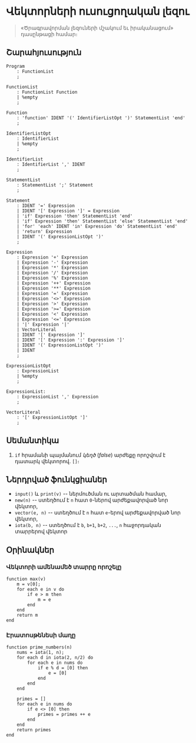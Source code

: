 # Վեկտորների ուսուցողական լեզու

> «Ծրագրավորման լեզուների մշակում եւ իրականացում» դասընթացի համար։

## Շարահյուսություն

```
Program
    : FunctionList
    ;

FunctionList
    : FunctionList Function
    | %empty
    ;

Function
    : 'function' IDENT '(' IdentifierListOpt ')' StatementList 'end'
    ;

IdentifierListOpt
    : IdentifierList
    | %empty
    ;

IdentifierList
    : IdentifierList ',' IDENT
    ;

StatementList
    : StatementList ';' Statement
    ;

Statement
    : IDENT '=' Expression
    | IDENT '[' Expression ']' = Expression
    | 'if' Expression 'then' StatementList 'end'
    | 'if' Expression 'then' StatementList 'else' StatementList 'end'
    | 'for' 'each' IDENT 'in' Expression 'do' StatementList 'end'
    | 'return' Expression
    | IDENT '(' ExpressionListOpt ')'
    ;

Expression
    : Expression '+' Expression
    | Expression '-' Expression
    | Expression '*' Expression
    | Expression '/' Expression
    | Expression '%' Expression
    | Expression '++' Expression
    | Expression '**' Expression
    | Expression '=' Expression
    | Expression '<>' Expression
    | Expression '>' Expression
    | Expression '>=' Expression
    | Expression '<' Expression
    | Expression '<=' Expression
    | '|' Expression '|'
    | VectorLiteral
    | IDENT '[' Expression ']'
    | IDENT '[' Expression ':' Expression ']'
    | IDENT '(' ExpressionListOpt ')'
    | IDENT
    ;

ExpressionListOpt
    : ExpressionList
    | %empty
    ;

ExpressionList:
    : ExpressionList ',' Expression
    ;

VectorLiteral
    : '[' ExpressionListOpt ']'
    ;
```


## Սեմանտիկա

1. `if` հրամանի պայմանում _կեղծ_ (_false_) արժեքը որոշվում է դատարկ վեկտորով. `[]`։


## Ներդրված ֆունկցիաներ

* `input()` և `print(v)` -- ներմուծման ու արտածման համար,
* `new(n)` -- ստեղծում է `n` հատ `0`-ներով արժեքավորված նոր վեկտոր,
* `vector(e, n)` -- ստեղծում է `n` հատ `e`-երով արժեքավորված նոր վեկտոր,
* `iota(b, n)` -- ստեղծում է `b`, `b+1`, `b+2`, `...`, `n` հաջորդական տարրերով վեկտոր


## Օրինակներ

### Վեկտորի ամենամեծ տարրը որոշելը

```
function max(v)
    m = v[0];
    for each e in v do
        if e > m then
            m = e
        end
    end
    return m
end
```

### Էրատոսթենեսի մաղը

```
function prime_numbers(n)
    nums = iota(1, n);
    for each d in iota(2, n/2) do
        for each e in nums do
            if e % d = [0] then
                e = [0]
            end
        end
    end
    
    primes = []
    for each e in nums do
        if e <> [0] then
            primes = primes ++ e
        end
    end
    return primes
end
```
